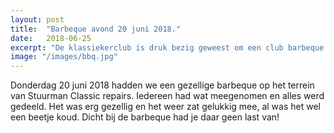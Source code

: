 ```yaml
---
layout: post
title:  "Barbeque avond 20 juni 2018."
date:   2018-06-25
excerpt: "De klassiekerclub is druk bezig geweest om een club barbeque te organiseren."
image: "/images/bbq.jpg"
---
```


Donderdag 20 juni 2018 hadden we een gezellige barbeque op het terrein van Stuurman Classic repairs. Iedereen had wat meegenomen en alles werd gedeeld. Het was erg gezellig en het weer zat gelukkig mee, al was het wel een beetje koud. Dicht bij de barbeque had je daar geen last van!
